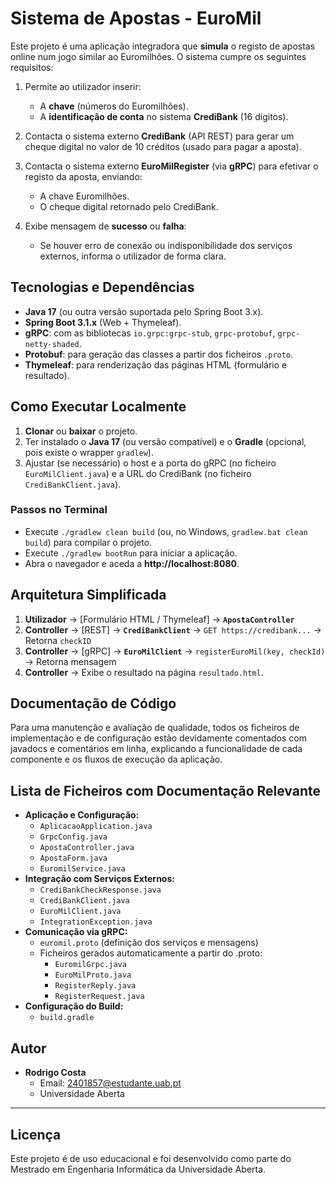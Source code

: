 # Sistema de Apostas - EuroMil

Este projeto é uma aplicação integradora que **simula** o registo de apostas online num jogo similar ao Euromilhões.
O sistema cumpre os seguintes requisitos:

1. Permite ao utilizador inserir:
    - A **chave** (números do Euromilhões).
    - A **identificação de conta** no sistema **CrediBank** (16 dígitos).

2. Contacta o sistema externo **CrediBank** (API REST) para gerar um cheque digital no valor de 10 créditos (usado para pagar a aposta).

3. Contacta o sistema externo **EuroMilRegister** (via **gRPC**) para efetivar o registo da aposta, enviando:
    - A chave Euromilhões.
    - O cheque digital retornado pelo CrediBank.

4. Exibe mensagem de **sucesso** ou **falha**:
    - Se houver erro de conexão ou indisponibilidade dos serviços externos, informa o utilizador de forma clara.

## Tecnologias e Dependências

- **Java 17** (ou outra versão suportada pelo Spring Boot 3.x).
- **Spring Boot 3.1.x** (Web + Thymeleaf).
- **gRPC**: com as bibliotecas `io.grpc:grpc-stub`, `grpc-protobuf`, `grpc-netty-shaded`.
- **Protobuf**: para geração das classes a partir dos ficheiros `.proto`.
- **Thymeleaf**: para renderização das páginas HTML (formulário e resultado).

## Como Executar Localmente

1. **Clonar** ou **baixar** o projeto.
2. Ter instalado o **Java 17** (ou versão compatível) e o **Gradle** (opcional, pois existe o wrapper `gradlew`).
3. Ajustar (se necessário) o host e a porta do gRPC (no ficheiro `EuroMilClient.java`) e a URL do CrediBank (no ficheiro `CrediBankClient.java`).

### Passos no Terminal

- Execute `./gradlew clean build` (ou, no Windows, `gradlew.bat clean build`) para compilar o projeto.
- Execute `./gradlew bootRun` para iniciar a aplicação.
- Abra o navegador e aceda a **http://localhost:8080**.

## Arquitetura Simplificada

1. **Utilizador** → [Formulário HTML / Thymeleaf] → **`ApostaController`**
2. **Controller** → [REST] → **`CrediBankClient`** → `GET https://credibank...` → Retorna `checkID`
3. **Controller** → [gRPC] → **`EuroMilClient`** → `registerEuroMil(key, checkId)` → Retorna mensagem
4. **Controller** → Exibe o resultado na página `resultado.html`.

## Documentação de Código

Para uma manutenção e avaliação de qualidade, todos os ficheiros de implementação e de configuração estão devidamente comentados com javadocs e comentários em linha, explicando a funcionalidade de cada componente e os fluxos de execução da aplicação.

## Lista de Ficheiros com Documentação Relevante

- **Aplicação e Configuração:**
    - `AplicacaoApplication.java`
    - `GrpcConfig.java`
    - `ApostaController.java`
    - `ApostaForm.java`
    - `EuromilService.java`
- **Integração com Serviços Externos:**
    - `CrediBankCheckResponse.java`
    - `CrediBankClient.java`
    - `EuroMilClient.java`
    - `IntegrationException.java`
- **Comunicação via gRPC:**
    - `euromil.proto` (definição dos serviços e mensagens)
    - Ficheiros gerados automaticamente a partir do .proto:
        - `EuromilGrpc.java`
        - `EuroMilProto.java`
        - `RegisterReply.java`
        - `RegisterRequest.java`
- **Configuração do Build:**
    - `build.gradle`

## Autor
- **Rodrigo Costa**
    - Email: 2401857@estudante.uab.pt
    - Universidade Aberta

---

## Licença

Este projeto é de uso educacional e foi desenvolvido como parte do Mestrado em Engenharia Informática da Universidade Aberta.
